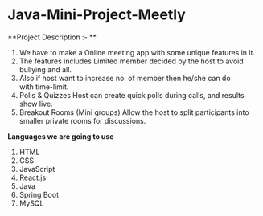 # Java-Mini-Project-Meetly

**Project Description :- **

1) We have to make a Online meeting app with some unique features in it.
2) The features includes Limited member decided by the host to avoid bullying and all.
3) Also if host want to increase no. of member then he/she can do with time-limit.
4) Polls & Quizzes Host can create quick polls during calls, and results show live.
5) Breakout Rooms (Mini groups)  Allow the host to split participants into smaller private rooms for discussions.

**Languages we are going to use** 

1) HTML
2) CSS
3) JavaScript
4)  React.js
5)   Java
6)   Spring Boot
7)   MySQL



